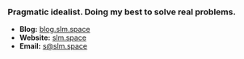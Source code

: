 ### Pragmatic idealist. Doing my best to solve real problems.

- **Blog:** [blog.slm.space](https://blog.slm.space/)
- **Website:** [slm.space](https://slm.space)
- **Email:** [s@slm.space](mailto:s@slm.space)
